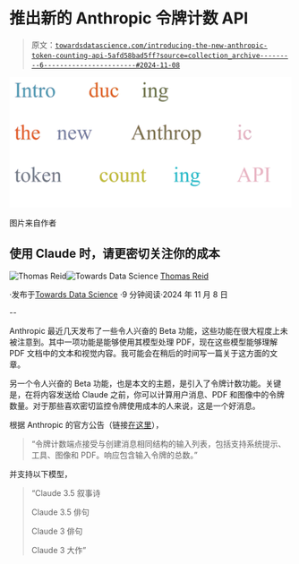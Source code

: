 # 推出新的 Anthropic 令牌计数 API

> 原文：[`towardsdatascience.com/introducing-the-new-anthropic-token-counting-api-5afd58bad5ff?source=collection_archive---------6-----------------------#2024-11-08`](https://towardsdatascience.com/introducing-the-new-anthropic-token-counting-api-5afd58bad5ff?source=collection_archive---------6-----------------------#2024-11-08)

![](img/ca4a7a7da95b2305ccd161c84f6a9c4b.png)

图片来自作者

## 使用 Claude 时，请更密切关注你的成本

[](https://medium.com/@thomas_reid?source=post_page---byline--5afd58bad5ff--------------------------------)![Thomas Reid](https://medium.com/@thomas_reid?source=post_page---byline--5afd58bad5ff--------------------------------)[](https://towardsdatascience.com/?source=post_page---byline--5afd58bad5ff--------------------------------)![Towards Data Science](https://towardsdatascience.com/?source=post_page---byline--5afd58bad5ff--------------------------------) [Thomas Reid](https://medium.com/@thomas_reid?source=post_page---byline--5afd58bad5ff--------------------------------)

·发布于[Towards Data Science](https://towardsdatascience.com/?source=post_page---byline--5afd58bad5ff--------------------------------) ·9 分钟阅读·2024 年 11 月 8 日

--

Anthropic 最近几天发布了一些令人兴奋的 Beta 功能，这些功能在很大程度上未被注意到。其中一项功能是能够使用其模型处理 PDF，现在这些模型能够理解 PDF 文档中的文本和视觉内容。我可能会在稍后的时间写一篇关于这方面的文章。

另一个令人兴奋的 Beta 功能，也是本文的主题，是引入了令牌计数功能。关键是，在将内容发送给 Claude 之前，你可以计算用户消息、PDF 和图像中的令牌数量。对于那些喜欢密切监控令牌使用成本的人来说，这是一个好消息。

根据 Anthropic 的官方公告（链接[在这里](https://docs.anthropic.com/en/docs/build-with-claude/token-counting)），

> “令牌计数端点接受与创建消息相同结构的输入列表，包括支持系统提示、工具、图像和 PDF。响应包含输入令牌的总数。”

并支持以下模型，

> “Claude 3.5 叙事诗
> 
> Claude 3.5 俳句
> 
> Claude 3 俳句
> 
> Claude 3 大作”
